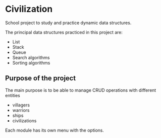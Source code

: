 # Civilization
 
School project to study and practice dynamic data structures.

The principal data structures practiced in this project are:

* List
* Stack
* Queue
* Search algorithms
* Sorting algorithms

## Purpose of the project

The main purpose is to be able to manage CRUD operations with different entities 

* villagers
* warriors
* ships
* civilizations

Each module has its own menu with the options.
